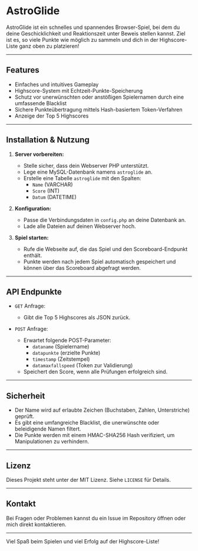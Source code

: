 # AstroGlide

AstroGlide ist ein schnelles und spannendes Browser-Spiel, bei dem du deine Geschicklichkeit und Reaktionszeit unter Beweis stellen kannst. Ziel ist es, so viele Punkte wie möglich zu sammeln und dich in der Highscore-Liste ganz oben zu platzieren!

---

## Features

- Einfaches und intuitives Gameplay
- Highscore-System mit Echtzeit-Punkte-Speicherung
- Schutz vor unerwünschten oder anstößigen Spielernamen durch eine umfassende Blacklist
- Sichere Punkteübertragung mittels Hash-basiertem Token-Verfahren
- Anzeige der Top 5 Highscores

---

## Installation & Nutzung

1. **Server vorbereiten:**

   - Stelle sicher, dass dein Webserver PHP unterstützt.
   - Lege eine MySQL-Datenbank namens `astroglide` an.
   - Erstelle eine Tabelle `astroglide` mit den Spalten:
     - `Name` (VARCHAR)
     - `Score` (INT)
     - `Datum` (DATETIME)

2. **Konfiguration:**

   - Passe die Verbindungsdaten in `config.php` an deine Datenbank an.
   - Lade alle Dateien auf deinen Webserver hoch.

3. **Spiel starten:**

   - Rufe die Webseite auf, die das Spiel und den Scoreboard-Endpunkt enthält.
   - Punkte werden nach jedem Spiel automatisch gespeichert und können über das Scoreboard abgefragt werden.

---

## API Endpunkte

- `GET` Anfrage:
  - Gibt die Top 5 Highscores als JSON zurück.

- `POST` Anfrage:
  - Erwartet folgende POST-Parameter:
    - `dataname` (Spielername)
    - `datapunkte` (erzielte Punkte)
    - `timestamp` (Zeitstempel)
    - `datamaxfallspeed` (Token zur Validierung)
  - Speichert den Score, wenn alle Prüfungen erfolgreich sind.

---

## Sicherheit

- Der Name wird auf erlaubte Zeichen (Buchstaben, Zahlen, Unterstriche) geprüft.
- Es gibt eine umfangreiche Blacklist, die unerwünschte oder beleidigende Namen filtert.
- Die Punkte werden mit einem HMAC-SHA256 Hash verifiziert, um Manipulationen zu verhindern.

---

## Lizenz

Dieses Projekt steht unter der MIT Lizenz. Siehe `LICENSE` für Details.

---

## Kontakt

Bei Fragen oder Problemen kannst du ein Issue im Repository öffnen oder mich direkt kontaktieren.

---

Viel Spaß beim Spielen und viel Erfolg auf der Highscore-Liste!
